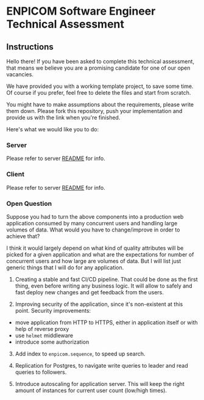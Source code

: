 # ENPICOM Software Engineer Technical Assessment

## Instructions

Hello there! If you have been asked to complete this technical assessment, that means we
believe you are a promising candidate for one of our open vacancies.

We have provided you with a working template project, to save some time.
Of course if you prefer, feel free to delete the files and start from scratch.

You might have to make assumptions about the requirements, please write them down.
Please fork this repository, push your implementation and provide us with the link when you're finished.

Here's what we would like you to do:

### Server

Please refer to server [README](./server/README.md) for info.

### Client

Please refer to server [README](./server/README.md) for info.

### Open Question

Suppose you had to turn the above components into a production web application consumed by many concurrent users and
handling large volumes of data. What would you have to change/improve in order to achieve that?

I think it would largely depend on what kind of quality attributes will be picked for a given application and what are the expectations for number of concurrent users and how large are volumes of data. But I will list just generic things that I will do for any application.

1. Creating a stable and fast CI/CD pipeline. That could be done as the first thing, even before writing any business logic. It will allow to safely and fast deploy new changes and get feedback from the users.

2. Improving security of the application, since it's non-existent at this point.
Security improvements:
- move application from HTTP to HTTPS, either in application itself or with help of reverse proxy
- use `helmet` middleware
- introduce some authorization

3. Add index to `enpicom.sequence`, to speed up search.

4. Replication for Postgres, to navigate write queries to leader and read queries to followers.

5. Introduce autoscaling for application server. This will keep the right amount of instances for current user count (low/high times).
